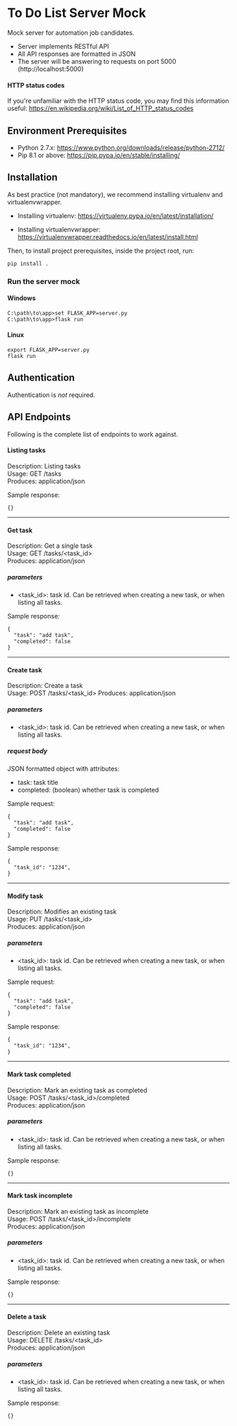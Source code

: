 # To Do List Server Mock
Mock server for automation job candidates.

- Server implements RESTful API
- All API responses are formatted in JSON
- The server will be answering to requests on port 5000 (http://localhost:5000)


#### HTTP status codes
If you're unfamiliar with the HTTP status code, you may find this information useful: https://en.wikipedia.org/wiki/List_of_HTTP_status_codes

## Environment Prerequisites #
- Python 2.7.x: https://www.python.org/downloads/release/python-2712/
- Pip 8.1 or above: https://pip.pypa.io/en/stable/installing/


## Installation #
As best practice (not mandatory), we recommend installing virtualenv and virtualenvwrapper.

- Installing virtualenv: https://virtualenv.pypa.io/en/latest/installation/

- Installing virtualenvwrapper: https://virtualenvwrapper.readthedocs.io/en/latest/install.html

Then, to install project prerequisites, inside the project root, run:
```
pip install .
```
### Run the server mock
#### Windows
```buildoutcfg
C:\path\to\app>set FLASK_APP=server.py
C:\path\to\app>flask run
```

#### Linux
```buildoutcfg
export FLASK_APP=server.py
flask run
```


## Authentication
Authentication is *not* required.


## API Endpoints
Following is the complete list of endpoints to work against.


#### Listing tasks
Description: Listing tasks  
Usage: GET /tasks  
Produces: application/json

Sample response:
```buildoutcfg
{}
```
---
#### Get task
Description: Get a single task  
Usage: GET /tasks/<task_id>  
Produces: application/json  

##### parameters
- <task_id>: task id. Can be retrieved when creating a new task, or when 
listing all tasks.

Sample response:
```buildoutcfg
{
  "task": "add task",
  "completed": false
}
```
---
#### Create task
Description: Create a task  
Usage: POST /tasks/<task_id> 
Produces: application/json  

##### parameters
- <task_id>: task id. Can be retrieved when creating a new task, or when 
listing all tasks.
##### request body
JSON formatted object with attributes:
- task: task title
- completed: (boolean) whether task is completed

Sample request:
```buildoutcfg
{
  "task": "add task",
  "completed": false
}
```

Sample response:
```buildoutcfg
{
  "task_id": "1234",
}
```
---
#### Modify task
Description: Modifies an existing task   
Usage: PUT /tasks/<task_id>  
Produces: application/json 

##### parameters
- <task_id>: task id. Can be retrieved when creating a new task, or when 
listing all tasks.

Sample request:
```buildoutcfg
{
  "task": "add task",
  "completed": false
}
```

Sample response:
```buildoutcfg
{
  "task_id": "1234",
}
```
---
#### Mark task completed
Description: Mark an existing task as completed  
Usage: POST /tasks/<task_id>/completed  
Produces: application/json 

##### parameters
- <task_id>: task id. Can be retrieved when creating a new task, or when 
listing all tasks. 

Sample response:
```buildoutcfg
{}
```

---
#### Mark task incomplete
Description: Mark an existing task as incomplete    
Usage: POST /tasks/<task_id>/incomplete  
Produces: application/json 

##### parameters
- <task_id>: task id. Can be retrieved when creating a new task, or when 
listing all tasks.

Sample response:
```buildoutcfg
{}
```

---
#### Delete a task
Description: Delete an existing task     
Usage: DELETE /tasks/<task_id>  
Produces: application/json 

##### parameters
- <task_id>: task id. Can be retrieved when creating a new task, or when 
listing all tasks.

Sample response:
```buildoutcfg
{}
```
